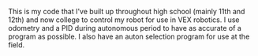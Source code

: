 This is my code that I've built up throughout high school (mainly 11th and 12th) and now college to control my robot for use in VEX robotics. I use odometry and a PID during autonomous period to have as accurate of a program as possible. I also have an auton selection program for use at the field.
